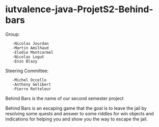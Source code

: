 # iutvalence-java-ProjetS2-Behind-bars
Group: 

       -Nicolas Jourdan
       -Martin Amilhaud
       -Elodie Montcarmel
       -Nicolas Logut
       -Enzo Blazy


Steering Committee: 

       -Michel Occello
       -Anthony Gelibert
       -Pierre Rotteleur


Behind Bars is the name of our second semester project
  
Behind Bars is an escaping game that the goal is to leave the jail by resolving some quests and answer to some riddles for win
objects and indications for helping you and show you the way to escape the jail.
